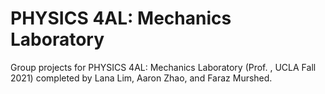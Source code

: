 # PHYSICS 4AL: Mechanics Laboratory

Group projects for PHYSICS 4AL: Mechanics Laboratory (Prof. , UCLA Fall 2021) completed by Lana Lim, Aaron Zhao, and Faraz Murshed.
